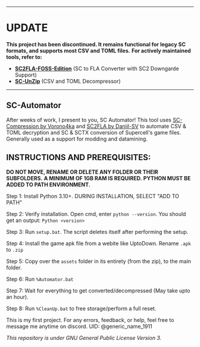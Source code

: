 --------------------------------------------------------
# UPDATE
**This project has been discontinued. It remains functional for legacy SC formats, and supports most CSV and TOML files.**
**For actively maintained tools, refer to:**
- **[SC2FLA-FOSS-Edition](https://github.com/GenericName1911/SC2FLA-FOSS-Edition)** (SC to FLA Converter with SC2 Downgarde Support)
- **[SC-UnZip](https://github.com/GenericName1911/SC-UnZip)** (CSV and TOML Decompressor) 
--------------------------------------------------------


## SC-Automator

After weeks of work, I present to you, SC Automator! This tool uses [SC-Compression by Vorono4ka](https://github.com/danila-schelkov/sc-compression) and [SC2FLA by Daniil-SV](https://github.com/Daniil-SV/) to automate CSV & TOML decryption and SC & SCTX conversion of Supercell's game files. Generally used as a support for modding and datamining.

## INSTRUCTIONS AND PREREQUISITES:

**DO NOT MOVE, RENAME OR DELETE ANY FOLDER OR THEIR SUBFOLDERS.**
**A MINIMUM OF 1GB RAM IS REQUIRED.**
**PYTHON MUST BE ADDED TO PATH ENVIRONMENT.**

Step 1: Install Python 3.10+. DURING INSTALLATION, SELECT "ADD TO PATH"

Step 2: Verify installation. Open cmd, enter `python --version`. You should get an output: `Python <version>`

Step 3: Run `setup.bat`. The script deletes itself after performing the setup.

Step 4: Install the game apk file from a webite like UptoDown. Rename `.apk` to `.zip`

Step 5: Copy over the `assets` folder in its entirety (from the zip), to the main folder.

Step 6: Run `%Automator.bat`

Step 7: Wait for everything to get converted/decompressed (May take upto an hour).

Step 8: Run `%CleanUp.bat` to free storage/perform a full reset.

This is my first project. For any errors, feedback, or help, feel free to message me anytime on discord. UID: @generic_name_1911

*This repository is under GNU General Public License Version 3.*
